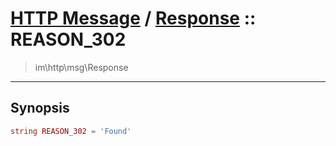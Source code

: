 # [HTTP Message](http.md) / [Response](http-Response.md) :: REASON_302
 > im\http\msg\Response
____

## Synopsis
```php
string REASON_302 = 'Found'
```
